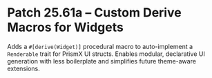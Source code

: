 # Patch 25.61a – Custom Derive Macros for Widgets

Adds a `#[derive(Widget)]` procedural macro to auto-implement a `Renderable` trait for PrismX UI structs. Enables modular, declarative UI generation with less boilerplate and simplifies future theme-aware extensions.
